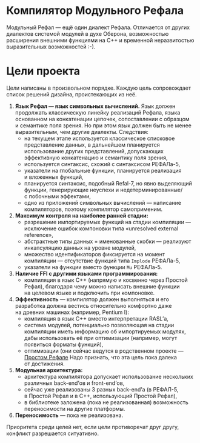 # Компилятор Модульного Рефала
Модульный Рефал — ещё один диалект Рефала. Отличается от других диалектов системой модулей
в духе Оберона, возможностью расширения внешними функциями на C++ и временной неразвитостью
выразительных возможностей :-).

# Цели проекта
Цели написаны в произвольном порядке. Каждую цель сопровождает список решений дизайна,
проистекающих из неё.

1. **Язык Рефал — язык символьных вычислений.** Язык должен продолжать классическую линейку
   реализаций Рефала, языка основанном на конкатенации цепочек, сопоставлении с образцом и семантике
   поля зрения. Но при этом язык должен быть не менее выразительным, чем другие диалекты. Следствия:
   * на текущем этапе используется классическое списковое представление данных, в дальнейшем
     планируется использование других представлений, допускающих эффективную конкатенацию и семантику
     поля зрения,
   * используется синтаксис, схожий с синтаксисом РЕФАЛа-5,
   * указатели на глобальные функции, планируется реализация и вложенных функций,
   * планируется синтаксис, подобный Refal-7, но явно выделяющий функции, генерирующие неуспехи
     и недетерминированные/с побочными эффектами,
   * одно из приложений символьных вычислений — написание компиляторов, поэтому компилятор
     самоприменим.
2. **Максимум контроля на наиболее ранней стадии:**
   * разрешение импортируемых функций на стадии компиляции — исключение ошибок компоновки типа
     «unresolved external reference»,
   * абстрактные типы данных = именованные скобки — реализуют инкапсуляцию данных на уровне
     модулей,
   * множество идентификаторов фиксируется на момент компиляции — отсутствие функций типа `Implode`
     РЕФАЛа-5,
   * указатели на функции вместо функции `Mu` РЕФАЛа-5.
3. **Наличие FFI с другими языками программирования:**
   * компиляция в язык C++ (напрямую и косвенно через Простой Рефал), благодаря чему можно написать
     внешние функции на целевом языке и подключить при компоновке.
4. **Эффективность** — компилятор должен выполняться и его разработка должна вестись относительно
   комфортно даже на древних машинах (например, Pentium I):
   * компиляция в язык C++ вместо интерпретации RASL’а,
   * система модулей, потенциально позволяющая на стадии компиляции иметь информацию
     об импортируемых модулях, дабы использовать её при оптимизации (например, могут появиться
     форматы функций),
   * оптимизации (они сейчас ведутся в родственном проекте — [Простом Рефале][1]
   Надо признать, что эта цель пока далека от достижения.
5. **Модульная архитектура:**
   * архитектура компилятора допускает использование нескольких различных back-end’ов
     и front-end’ов,
   * сейчас уже реализованы 3 разных back-end’а (в РЕФАЛ-5, в Простой Рефал и в C++, использующий
     Простой Рефал),
   * в библиотеке заложена (пока не реализованная) возможность переносимости на другие платформы.
6. **Переносимость** — пока не реализована.

Приоритета среди целей нет, если цели противоречат друг другу, конфликт разрешается ситуативно.

[1]: https://github.com/bmstu-iu9/simple-refal